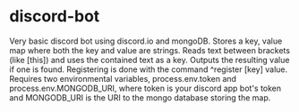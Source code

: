 # discord-bot
Very basic discord bot using discord.io and mongoDB. Stores a key, value map where both the key and value are strings.
Reads text between brackets (like [this]) and uses the contained text as a key. Outputs the resulting value if one is found. 
Registering is done with the command ^register [key] value.
Requires two environmental variables, process.env.token and process.env.MONGODB_URI, 
where token is your discord app bot's token and MONGODB_URI is the URI to the mongo database storing the map.
